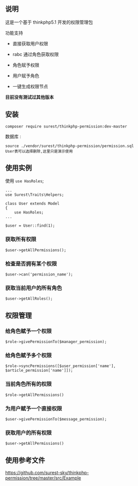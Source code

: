 ## 说明

这是一个基于 thinkphp5.1 开发的权限管理包

功能支持

- 直接获取用户权限

- rabc 通过角色获取权限

- 角色赋予权限

- 用户赋予角色

- 一键生成权限节点

**目前没有测试过其他版本**

## 安装

    composer require surest/thinkphp-permission:dev-master
    
数据库 :
    
    source ./vendor/surest/thinkphp-permission/permission.sql
    User表可以选择删除,这里只是演示使用


## 使用实例

使用  `use HasRoles`;
    
    ...
    use Surest\Traits\Helpers;
    
    class User extends Model
    {
        use HasRoles;
    ...

`$user = User::find(1);`

### 获取所有权限

    $user->getAllPermissions();
    
### 检查是否拥有某个权限

    $user->can('permission_name');
    
### 获取当前用户的所有角色

    $user->getAllRoles();
    
## 权限管理

### 给角色赋予一个权限

    $role->givePermissionTo($manager_permission);
    
### 给角色赋予多个权限
    
    $role->syncPermissions([$user_permission['name'], $article_permission['name']]);
    
### 当前角色所有的权限

    $role->getAllPermissions()
    
### 为用户赋予一个直接权限
        
    $user->givePermissionTo($message_permission);
    
### 获取用户的所有权限

    $user->getAllPermissions()

## 使用参考文件

https://github.com/surest-sky/thinkphp-permission/tree/master/src/Example



